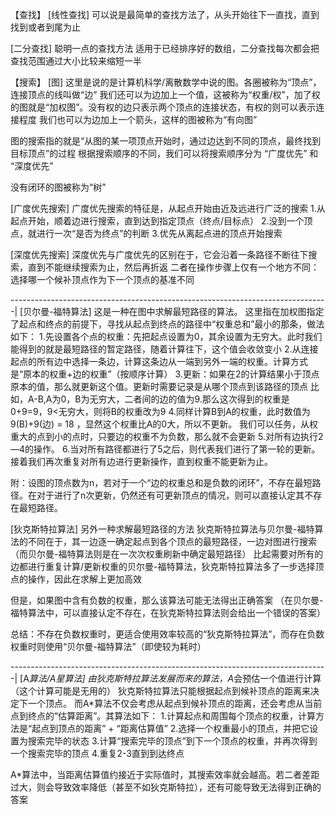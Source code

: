 【查找】
[线性查找]
可以说是最简单的查找方法了，从头开始往下一直找，直到找到或者到尾为止

[二分查找]
聪明一点的查找方法
适用于已经排序好的数组，二分查找每次都会把查找范围通过大小比较来缩短一半


【搜索】
[图]
这里是说的是计算机科学/离散数学中说的图。各圈被称为“顶点”，连接顶点的线叫做“边”
我们还可以为边加上一个值，这被称为“权重/权”，加了权的图就是“加权图”。没有权的边只表示两个顶点的连接状态，有权的则可以表示连接程度
我们也可以为边加上一个箭头，这样的图被称为“有向图”

图的搜索指的就是“从图的某一项顶点开始时，通过边达到不同的顶点，最终找到目标顶点”的过程
根据搜索顺序的不同，我们可以将搜索顺序分为 “广度优先” 和 “深度优先” 

没有闭环的图被称为“树”

[广度优先搜索]
广度优先搜索的特征是，从起点开始由近及远进行广泛的搜索
1.从起点开始，顺着边进行搜索，直到达到指定顶点（终点/目标点）
2.没到一个顶点，就进行一次“是否为终点”的判断
3.优先从离起点进的顶点开始搜索

[深度优先搜索]
深度优先与广度优先的区别在于，它会沿着一条路径不断往下搜索，直到不能继续搜索为止，然后再折返
二者在操作步骤上仅有一个地方不同：选择哪一个候补顶点作为下一个顶点的基准不同

-------------------------------------------------------------------------------|
[贝尔曼-福特算法]
这是一种在图中求解最短路径的算法。
这里指在加权图指定了起点和终点的前提下，寻找从起点到终点的路径中“权重总和”最小的那条，做法如下：
1.先设置各个点的权重：先把起点设置为0，其余设置为无穷大。此时我们能得到的就是最短路径的暂定路径，随着计算往下，这个值会收敛变小
2.从连接起点的所有边中选择一条边，计算这条边从一端到另外一端的权重。计算方式是“原本的权重+边的权重”（按顺序计算）
3.更新：如果在2的计算结果小于顶点原本的值，那么就更新这个值。更新时需要记录是从哪个顶点到该路径的顶点
    比如，A-B,A为0，B为无穷大，二者间的边的值为9.那么这次得到的权重是0+9=9，9<无穷大，则将B的权重改为9
4.同样计算B到A的权重，此时数值为9(B)+9(边) = 18 ，显然这个权重比A的0大，所以不更新。
    我们可以任务，从权重大的点到小的点时，只要边的权重不为负数，那么就不会更新
5.对所有边执行2—4的操作。
6.当对所有路径都进行了5之后，则代表我们进行了第一轮的更新。接着我们再次重复对所有边进行更新操作，直到权重不能更新为止。

附：设图的顶点数为n，若对于一个“边的权重总和是负数的闭环”，不存在最短路径。在对于进行了n次更新，仍然还有可更新顶点的情况，则可以直接认定其不存在最短路径。

[狄克斯特拉算法]
另外一种求解最短路径的方法
狄克斯特拉算法与贝尔曼-福特算法的不同在于，其一边逐一确定起点到各个顶点的最短路径，一边对图进行搜索（而贝尔曼-福特算法则是在一次次权重刷新中确定最短路径）
比起需要对所有的边都进行重复计算/更新权重的贝尔曼-福特算法，狄克斯特拉算法多了一步选择顶点的操作，因此在求解上更加高效

但是，如果图中含有负数的权重，那么该算法可能无法得出正确答案
（在贝尔曼-福特算法中，可以直接认定不存在，在狄克斯特拉算法则会给出一个错误的答案）

总结：不存在负数权重时，更适合使用效率较高的“狄克斯特拉算法”，而存在负数权重时则使用“贝尔曼-福特算法”（即使较为耗时）

-------------------------------------------------------------------------------|
[A*算法/A星算法]
由狄克斯特拉算法发展而来的算法，A*会预估一个值进行计算（这个计算可能是无用的）
狄克斯特拉算法只能根据起点到候补顶点的距离来决定下一个顶点。
而A*算法不仅会考虑从起点到候补顶点的距离，还会考虑从当前点到终点的“估算距离”。其算法如下：
1.计算起点和周围每个顶点的权重，计算方法是“起点到顶点的距离” + “距离估算值” 
2.选择一个权重最小的顶点，并把它设置为搜索完毕的状态
3.计算“搜索完毕的顶点”到下一个顶点的权重，并再次得到一个搜索完毕的顶点
4.重复2-3直到到达终点

A*算法中，当距离估算值约接近于实际值时，其搜索效率就会越高。若二者差距过大，则会导致效率降低（甚至不如狄克斯特拉），还有可能导致无法得到正确的答案


